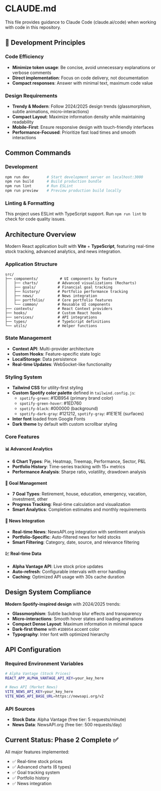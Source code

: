 # CLAUDE.md

This file provides guidance to Claude Code (claude.ai/code) when working with code in this repository.

## 🎯 Development Principles

### Code Efficiency
- **Minimize token usage**: Be concise, avoid unnecessary explanations or verbose comments
- **Direct implementation**: Focus on code delivery, not documentation
- **Compact responses**: Answer with minimal text, maximum code value

### Design Requirements
- **Trendy & Modern**: Follow 2024/2025 design trends (glassmorphism, subtle animations, micro-interactions)
- **Compact Layout**: Maximize information density while maintaining readability
- **Mobile-First**: Ensure responsive design with touch-friendly interfaces
- **Performance-Focused**: Prioritize fast load times and smooth interactions

## Common Commands

### Development
```bash
npm run dev        # Start development server on localhost:3000
npm run build      # Build production bundle
npm run lint       # Run ESLint
npm run preview    # Preview production build locally
```

### Linting & Formatting
This project uses ESLint with TypeScript support. Run `npm run lint` to check for code quality issues.

## Architecture Overview

Modern React application built with **Vite** + **TypeScript**, featuring real-time stock tracking, advanced analytics, and news integration.

### Application Structure
```
src/
├── components/          # UI components by feature
│   ├── charts/         # Advanced visualizations (Recharts)
│   ├── goals/          # Financial goal tracking
│   ├── history/        # Portfolio performance tracking
│   ├── news/           # News integration
│   ├── portfolio/      # Core portfolio features
│   └── common/         # Reusable UI components
├── contexts/           # React Context providers
├── hooks/              # Custom React hooks
├── services/           # API integrations
├── types/              # TypeScript definitions
└── utils/              # Helper functions
```

### State Management
- **Context API**: Multi-provider architecture
- **Custom Hooks**: Feature-specific state logic
- **LocalStorage**: Data persistence
- **Real-time Updates**: WebSocket-like functionality

### Styling System
- **Tailwind CSS** for utility-first styling
- **Custom Spotify color palette** defined in `tailwind.config.js`:
  - `spotify-green`: #1DB954 (primary brand color)
  - `spotify-green-hover`: #1ED760
  - `spotify-black`: #000000 (background)
  - `spotify-dark-gray`: #121212, `spotify-gray`: #1E1E1E (surfaces)
- **Inter font** loaded from Google Fonts
- **Dark theme** by default with custom scrollbar styling

### Core Features

#### 📊 Advanced Analytics
- **6 Chart Types**: Pie, Heatmap, Treemap, Performance, Sector, P&L
- **Portfolio History**: Time-series tracking with 15+ metrics
- **Performance Analysis**: Sharpe ratio, volatility, drawdown analysis

#### 🎯 Goal Management
- **7 Goal Types**: Retirement, house, education, emergency, vacation, investment, other
- **Progress Tracking**: Real-time calculation and visualization
- **Smart Analytics**: Completion estimates and monthly requirements

#### 📰 News Integration
- **Real-time News**: NewsAPI.org integration with sentiment analysis
- **Portfolio-Specific**: Auto-filtered news for held stocks
- **Smart Filtering**: Category, date, source, and relevance filtering

#### 💹 Real-time Data
- **Alpha Vantage API**: Live stock price updates
- **Auto-refresh**: Configurable intervals with error handling
- **Caching**: Optimized API usage with 30s cache duration

## Design System Compliance

**Modern Spotify-inspired design** with 2024/2025 trends:
- **Glassmorphism**: Subtle backdrop blur effects and transparency
- **Micro-interactions**: Smooth hover states and loading animations
- **Compact Dense Layout**: Maximum information in minimal space
- **Dark-first theme** with `#1DB954` accent color
- **Typography**: Inter font with optimized hierarchy

## API Configuration

### Required Environment Variables
```bash
# Alpha Vantage (Stock Prices)
REACT_APP_ALPHA_VANTAGE_API_KEY=your_key_here

# News API (Market News)
VITE_NEWS_API_KEY=your_key_here
VITE_NEWS_API_BASE_URL=https://newsapi.org/v2
```

### API Sources
- **Stock Data**: Alpha Vantage (free tier: 5 requests/minute)
- **News Data**: NewsAPI.org (free tier: 500 requests/day)

## Current Status: Phase 2 Complete ✅

All major features implemented:
- ✅ Real-time stock prices
- ✅ Advanced charts (6 types)
- ✅ Goal tracking system
- ✅ Portfolio history
- ✅ News integration
